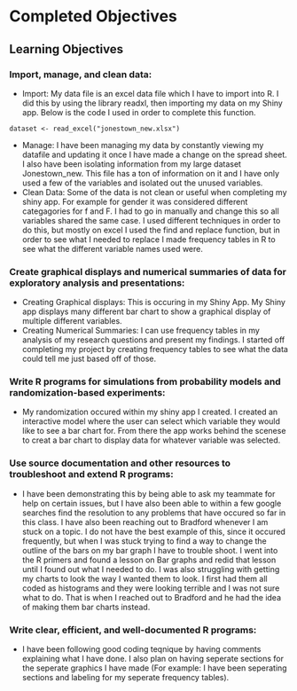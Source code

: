 # Completed Objectives
## Learning Objectives
### Import, manage, and clean data:
- Import: My data file is an excel data file which I have to import into R. I did this by using the library readxl, then importing my data on my Shiny app. Below is the code I used in order to complete this function. 
```
dataset <- read_excel("jonestown_new.xlsx") 
```
- Manage: I have been managing my data by constantly viewing my datafile and updating it once I have made a change on the spread sheet. I also have been isolating information from my large dataset Jonestown_new. This file has a ton of information on it and I have only used a few of the variables and isolated out the unused variables. 
- Clean Data: Some of the data is not clean or useful when completing my shiny app. For example for gender it was considered different categagories for f and F. I had to go in manually and change this so all variables shared the same case. I used different techniques in order to do this, but mostly on excel I used the find and replace function, but in order to see what I needed to replace I made frequency tables in R to see what the different variable names used were. 
### Create graphical displays and numerical summaries of data for exploratory analysis and presentations:
- Creating Graphical displays: This is occuring in my Shiny App. My Shiny app displays many different bar chart to show a graphical display of multiple different variables. 
- Creating Numerical Summaries: I can use frequency tables in my analysis of my research questions and present my findings. I started off completing my project by creating frequency tables to see what the data could tell me just based off of those. 
### Write R programs for simulations from probability models and randomization-based experiments:
- My randomization occured within my shiny app I created. I created an interactive model where the user can select which variable they would like to see a bar chart for. From there the app works behind the scenese to creat a bar chart to display data for whatever variable was selected.
### Use source documentation and other resources to troubleshoot and extend R programs:
- I have been demonstrating this by being able to ask my teammate for help on certain issues, but I have also been able to within a few google searches find the resolution to any problems that have occured so far in this class. I have also been reaching out to Bradford whenever I am stuck on a topic. I do not have the best example of this, since it occured frequently, but when I was stuck trying to find a way to change the outline of the bars on my bar graph I have to trouble shoot. I went into the R primers and found a lesson on Bar graphs and redid that lesson until I found out what I needed to do. I was also struggling with getting my charts to look the way I wanted them to look. I first had them all coded as histograms and they were looking terrible and I was not sure what to do. That is when I reached out to Bradford and he had the idea of making them bar charts instead.  
### Write clear, efficient, and well-documented R programs:
- I have been following good coding teqnique by having comments explaining what I have done. I also plan on having seperate sections for the seperate graphics I have made (For example: I have been seperating sections and labeling for my seperate frequency tables). 

